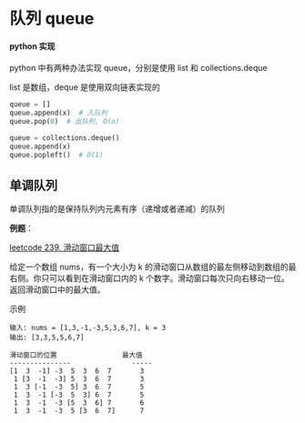 # 队列 queue

#### python 实现

python 中有两种办法实现 queue，分别是使用 list 和 collections.deque

list 是数组，deque 是使用双向链表实现的

```python
queue = []
queue.append(x)  # 入队列
queue.pop(0)  # 出队列, O(n)

queue = collections.deque()
queue.append(x)
queue.popleft()  # O(1)
```



## 单调队列

单调队列指的是保持队列内元素有序（递增或者递减）的队列

**例题**：

[leetcode 239. 滑动窗口最大值](https://leetcode-cn.com/problems/sliding-window-maximum/)

给定一个数组 nums，有一个大小为 k 的滑动窗口从数组的最左侧移动到数组的最右侧。你只可以看到在滑动窗口内的 k 个数字。滑动窗口每次只向右移动一位。返回滑动窗口中的最大值。

示例

```
输入: nums = [1,3,-1,-3,5,3,6,7], k = 3
输出: [3,3,5,5,6,7]

滑动窗口的位置                最大值
---------------               -----
[1  3  -1] -3  5  3  6  7       3
 1 [3  -1  -3] 5  3  6  7       3
 1  3 [-1  -3  5] 3  6  7       5
 1  3  -1 [-3  5  3] 6  7       5
 1  3  -1  -3 [5  3  6] 7       6
 1  3  -1  -3  5 [3  6  7]      7
```
